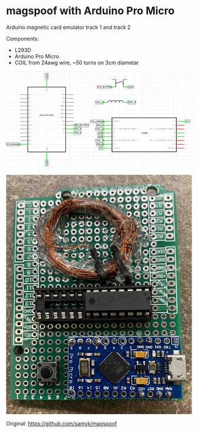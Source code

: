 # magspoof with Arduino Pro Micro
Arduino magnetic card emulator track 1 and track 2

Components:
- L293D
- Arduino Pro Micro
- COIL from 24awg wire, ~50 turns on 3cm diametar

![scheme](scheme.png)

![photo](photo.jpg)

Original: https://github.com/samyk/magspoof

